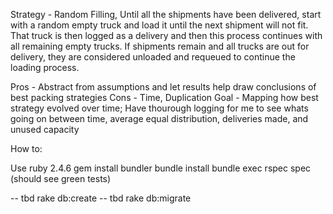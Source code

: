 Strategy - Random Filling, Until all the shipments have been delivered, start with a random empty truck and load it until the next shipment will not fit. That truck is then logged as a delivery and then this process continues with all remaining empty trucks.  If shipments remain and all trucks are out for delivery, they are considered unloaded and requeued to continue the loading process.


Pros - Abstract from assumptions and let results help draw conclusions of best packing strategies
Cons - Time, Duplication
Goal - Mapping how best strategy evolved over time; Have thourough logging for me to see whats going on between time, average equal distribution, deliveries made, and unused capacity



How to:

Use ruby 2.4.6
gem install bundler
bundle install
bundle exec rspec spec (should see green tests)



-- tbd rake db:create
-- tbd rake db:migrate
